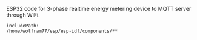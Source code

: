 ESP32 code for 3-phase realtime energy metering device to MQTT server through WiFi.

```text
includePath:
/home/wolfram77/esp/esp-idf/components/**
```
